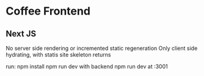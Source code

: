 # Coffee Frontend
## Next JS

No server side rendering or incremented static regeneration
Only client side hydrating, with statis site skeleton returns

run:
npm install
npm run dev with backend npm run dev at :3001